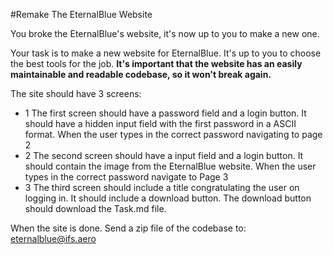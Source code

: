#Remake The EternalBlue Website

You broke the EternalBlue's website, it's now up to you to make a new one.

Your task is to make a new website for EternalBlue.
It's up to you to choose the best tools for the job.
**It's important that the website has an easily maintainable and readable codebase, so it won't break again.**

The site should have 3 screens:
* 1 The first screen should have a password field and a login button. It should have a hidden input field with the first password in a ASCII format. When the user types in the correct password navigating to page 2
* 2 The second screen should have a input field and a login button. It should contain the image from the EternalBlue website. When the user types in the correct password navigate to Page 3
* 3 The third screen should include a title congratulating the user on logging in. It should include a download button. The download button should download the Task.md file.

When the site is done. Send a zip file of the codebase to: 
eternalblue@ifs.aero

